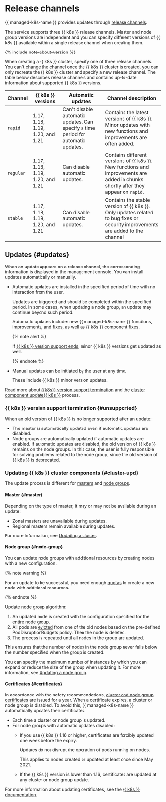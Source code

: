 # Release channels

{{ managed-k8s-name }} provides updates through [release channels](#release-channels).

The service supports three {{ k8s }} release channels. Master and node group versions are independent and you can specify different versions of {{ k8s }} available within a single release channel when creating them.

{% include [note-about-version](../../_includes/managed-kubernetes/note-about-version.md) %}

When creating a {{ k8s }} cluster, specify one of three release channels. You can't change the channel once the {{ k8s }} cluster is created, you can only recreate the {{ k8s }} cluster and specify a new release channel. The table below describes release channels and contains up-to-date information about supported {{ k8s }} versions.

Channel | {{ k8s }} versions | Automatic updates | Channel description
--- | --- | --- | ---
`rapid` | 1.17, 1.18, 1.19, 1.20, and 1.21 | Can't disable automatic updates. Can specify a time period for automatic updates. | Contains the latest versions of {{ k8s }}. Minor updates with new functions and improvements are often added.
`regular` | 1.17, 1.18, 1.19, 1.20, and 1.21 | Can disable automatic updates. | Contains different versions of {{ k8s }}. New functions and improvements are added in chunks shortly after they appear on `rapid`.
`stable` | 1.17, 1.18, 1.19, 1.20, and 1.21 | Can disable automatic updates. | Contains the stable version of {{ k8s }}. Only updates related to bug fixes or security improvements are added to the channel.

## Updates {#updates}

When an update appears on a release channel, the corresponding information is displayed in the management console. You can install updates automatically or manually.
* Automatic updates are installed in the specified period of time with no interaction from the user.

  Updates are triggered and should be completed within the specified period. In some cases, when updating a node group, an update may continue beyond such period.

  Automatic updates include: new {{ managed-k8s-name }} functions, improvements, and fixes, as well as {{ k8s }} component fixes.

  {% note alert %}

  If [{{ k8s }} version support ends](#unsupported), minor {{ k8s }} versions get updated as well.

  {% endnote %}

* Manual updates can be initiated by the user at any time.

  These include {{ k8s }} minor version updates.

Read more about [{{k8s}} version support termination](#unsupported) and the [cluster component update{{ k8s }}](#cluster-upd) process.

### {{ k8s }} version support termination {#unsupported}

When an old version of {{ k8s }} is no longer supported after an update:
* The master is automatically updated even if automatic updates are disabled.
* Node groups are automatically updated if automatic updates are enabled. If automatic updates are disabled, the old version of {{ k8s }} remains on the node groups. In this case, the user is fully responsible for solving problems related to the node group, since the old version of {{ k8s }} is deprecated.

### Updating {{ k8s }} cluster components {#cluster-upd}

The update process is different for [masters](#master) and [node groups](#node-group).

#### Master {#master}

Depending on the type of master, it may or may not be available during an update:
* Zonal masters are unavailable during updates.
* Regional masters remain available during updates.

For more information, see [Updating a cluster](../operations/update-kubernetes.md#cluster-upgrade).

#### Node group {#node-group}

You can update node groups with additional resources by creating nodes with a new configuration.

{% note warning %}

For an update to be successful, you need enough [quotas](limits.md) to create a new node with additional resources.

{% endnote %}

Update node group algorithm:
1. An updated node is created with the configuration specified for the entire node group.
1. All pods are [evicted](node-group/node-drain.md) from one of the old nodes based on the pre-defined PodDisruptionBudgets policy. Then the node is deleted.
1. The process is repeated until all nodes in the group are updated.

This ensures that the number of nodes in the node group never falls below the number specified when the group is created.

You can specify the maximum number of instances by which you can expand or reduce the size of the group when updating it. For more information, see [Updating a node group](../operations/update-kubernetes.md#node-group-upgrade).

#### Certificates {#certificates}

In accordance with the safety recommendations, [cluster and node group certificates](https://kubernetes.io/docs/setup/best-practices/certificates/) are issued for a year. When a certificate expires, a cluster or node group is disabled. To avoid this, {{ managed-k8s-name }} automatically updates their certificates.
* Each time a cluster or node group is updated.
* For node groups with automatic updates disabled:
  * If you use {{ k8s }} 1.16 or higher, certificates are forcibly updated one week before the expiry.

    Updates do not disrupt the operation of pods running on nodes.

    This applies to nodes created or updated at least once since May 2021.
  * If the {{ k8s }} version is lower than 1.16, certificates are updated at any cluster or node group update.

For more information about updating certificates, see the [{{ k8s }} documentation](https://kubernetes.io/docs/tasks/tls/certificate-rotation/).